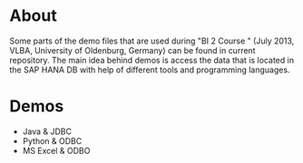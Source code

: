 About
=====
Some parts of the demo files that are used during "BI 2 Course " (July 2013, VLBA, University of Oldenburg, Germany) can be found in current repository.
The main idea behind demos is access the data that is located in the SAP HANA DB with help of different tools and programming languages.

Demos
=====

* Java & JDBC
* Python & ODBC
* MS Excel & ODBO

